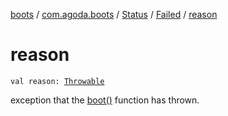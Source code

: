 [boots](../../../index.md) / [com.agoda.boots](../../index.md) / [Status](../index.md) / [Failed](index.md) / [reason](./reason.md)

# reason

`val reason: `[`Throwable`](https://kotlinlang.org/api/latest/jvm/stdlib/kotlin/-throwable/index.html)

exception that the [boot()](../../-bootable/boot.md) function has thrown.

